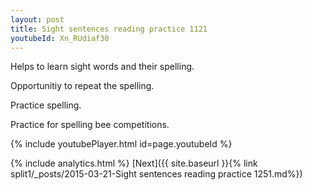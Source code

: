 ```yaml
---
layout: post
title: Sight sentences reading practice 1121
youtubeId: Xn_RUdiaf30
---
```

 
 
Helps to learn sight words and their spelling.

Opportunitiy to repeat the spelling. 

Practice spelling. 
 
Practice for spelling bee competitions. 
 
{% include youtubePlayer.html id=page.youtubeId %}
 
 
{% include analytics.html %} 
[Next]({{ site.baseurl }}{% link  split1/_posts/2015-03-21-Sight sentences reading practice 1251.md%})
 
